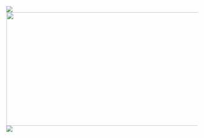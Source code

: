 <img src="https://capsule-render.vercel.app/api?type=waving&color=timeAuto&height=20&section=header" />
<a href="https://www.gitanimals.org/en_US?utm_medium=image&utm_source=DuckBaee&utm_content=farm">
<img
  src="https://render.gitanimals.org/farms/DuckBaee"
  width="800"
  height="300"
/>
</a>
<img src="https://capsule-render.vercel.app/api?type=waving&color=timeAuto&height=20&section=footer" />
